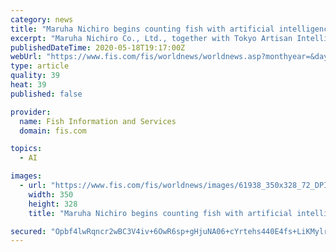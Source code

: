 ```yaml
---
category: news
title: "Maruha Nichiro begins counting fish with artificial intelligence image processing technology (AI)"
excerpt: "Maruha Nichiro Co., Ltd., together with Tokyo Artisan Intelligence Co., Ltd . have developed a system for automatically counting the number of fish, and started operation in April 2020 at Sakurajima Fish Farm Co."
publishedDateTime: 2020-05-18T19:17:00Z
webUrl: "https://www.fis.com/fis/worldnews/worldnews.asp?monthyear=&day=19&id=107774&l=e&special=&ndb=1 target="
type: article
quality: 39
heat: 39
published: false

provider:
  name: Fish Information and Services
  domain: fis.com

topics:
  - AI

images:
  - url: "https://www.fis.com/fis/worldnews/images/61938_350x328_72_DPI_0.jpg"
    width: 350
    height: 328
    title: "Maruha Nichiro begins counting fish with artificial intelligence image processing technology (AI)"

secured: "Opbf4lwRqncr2wBC3V4iv+6OwR6sp+gHjuNA06+cYrtehs440E4fs+LiKMylrSfSDfko98K2acT0y9+8+iWZ7FMLeF30Hc/wT+qycduo9t99oxK4Kfe7YdqHIlf8KngZmwC7qg9S4xwHONIPSzDrQ1JS6N8N18w5/IEPjOs3Sy0Wz/UDaYEdr9yHjPt1aLNG8SsR3n3AyELPuycC/+9Lb+ZG8Hve5uSZQfOuFkgB6W/4O0cT/COx88J9mUBVJOzHKtDgdus3wYwlijtkoDFJGm3SWD+wmGwNZNA4q610x/FY/3aA49d2PNKbicv5aZrb;sNdZgpx0RJnUEk1tx7ZbXA=="
---
```



